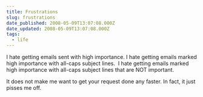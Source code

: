 ```yaml
---
title: Frustrations
slug: frustrations
date_published: 2008-05-09T13:07:08.000Z
date_updated: 2008-05-09T13:07:08.000Z
tags:
  - life
---
```


I hate getting emails sent with high importance. I hate getting emails marked high importance with all-caps subject lines.  I hate getting emails marked high importance with all-caps subject lines that are NOT important.

It does not make me want to get your request done any faster. In fact, it just pisses me off.
